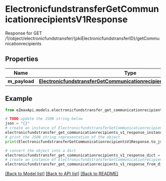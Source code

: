 # ElectronicfundstransferGetCommunicationrecipientsV1Response

Response for GET /1/object/electronicfundstransfer/{pkiElectronicfundstransferID}/getCommunicationrecipients

## Properties

Name | Type | Description | Notes
------------ | ------------- | ------------- | -------------
**m_payload** | [**ElectronicfundstransferGetCommunicationrecipientsV1ResponseMPayload**](ElectronicfundstransferGetCommunicationrecipientsV1ResponseMPayload.md) |  | 

## Example

```python
from eZmaxApi.models.electronicfundstransfer_get_communicationrecipients_v1_response import ElectronicfundstransferGetCommunicationrecipientsV1Response

# TODO update the JSON string below
json = "{}"
# create an instance of ElectronicfundstransferGetCommunicationrecipientsV1Response from a JSON string
electronicfundstransfer_get_communicationrecipients_v1_response_instance = ElectronicfundstransferGetCommunicationrecipientsV1Response.from_json(json)
# print the JSON string representation of the object
print(ElectronicfundstransferGetCommunicationrecipientsV1Response.to_json())

# convert the object into a dict
electronicfundstransfer_get_communicationrecipients_v1_response_dict = electronicfundstransfer_get_communicationrecipients_v1_response_instance.to_dict()
# create an instance of ElectronicfundstransferGetCommunicationrecipientsV1Response from a dict
electronicfundstransfer_get_communicationrecipients_v1_response_from_dict = ElectronicfundstransferGetCommunicationrecipientsV1Response.from_dict(electronicfundstransfer_get_communicationrecipients_v1_response_dict)
```
[[Back to Model list]](../README.md#documentation-for-models) [[Back to API list]](../README.md#documentation-for-api-endpoints) [[Back to README]](../README.md)


